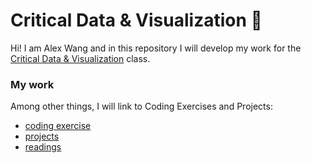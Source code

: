 # Critical Data & Visualization 🦕

Hi! I am Alex Wang and in this repository I will develop my work for the [Critical Data & Visualization](https://github.com/leoneckert/critical-data-and-visualization-spring-2021) class.  

### My work

Among other things, I will link to Coding Exercises and Projects:

- [coding exercise](https://github.com/AlexWang624/cdv-student/tree/main/coding-exercises/coding-foundation)
- [projects](https://github.com/AlexWang624/cdv-student/tree/main/projects/placeholder)
- [readings](https://github.com/AlexWang624/cdv-student/tree/main/readings)
